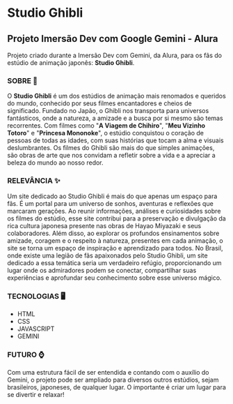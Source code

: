 # Studio Ghibli
## Projeto Imersão Dev com Google Gemini - Alura

Projeto criado durante a Imersão Dev com Gemini, da Alura, para os fãs do estúdio de animação japonês: **Studio Ghibli**.

### SOBRE 🎦
O **Studio Ghibli** é um dos estúdios de animação mais renomados e queridos do mundo, conhecido por seus filmes encantadores e cheios de significado. Fundado no Japão, o Ghibli nos transporta para universos fantásticos, onde a natureza, a amizade e a busca por si mesmo são temas recorrentes. Com filmes como "**A Viagem de Chihiro**", "**Meu Vizinho Totoro**" e "**Princesa Mononoke**", o estúdio conquistou o coração de pessoas de todas as idades, com suas histórias que tocam a alma e visuais deslumbrantes. Os filmes do Ghibli são mais do que simples animações, são obras de arte que nos convidam a refletir sobre a vida e a apreciar a beleza do mundo ao nosso redor.

### RELEVÂNCIA ✨
Um site dedicado ao Studio Ghibli é mais do que apenas um espaço para fãs. É um portal para um universo de sonhos, aventuras e reflexões que marcaram gerações. Ao reunir informações, análises e curiosidades sobre os filmes do estúdio, esse site contribui para a preservação e divulgação da rica cultura japonesa presente nas obras de Hayao Miyazaki e seus colaboradores. Além disso, ao explorar os profundos ensinamentos sobre amizade, coragem e o respeito à natureza, presentes em cada animação, o site se torna um espaço de inspiração e aprendizado para todos. No Brasil, onde existe uma legião de fãs apaixonados pelo Studio Ghibli, um site dedicado a essa temática seria um verdadeiro refúgio, proporcionando um lugar onde os admiradores podem se conectar, compartilhar suas experiências e aprofundar seu conhecimento sobre esse universo mágico.

### TECNOLOGIAS 🖥️
* HTML
* CSS
* JAVASCRIPT
* GEMINI

### FUTURO ⌚
Com uma estrutura fácil de ser entendida e contando com o auxílio do Gemini, o projeto pode ser ampliado para diversos outros estúdios, sejam brasileiros, japoneses, de qualquer lugar. O importante é criar um lugar para se divertir e relaxar!
